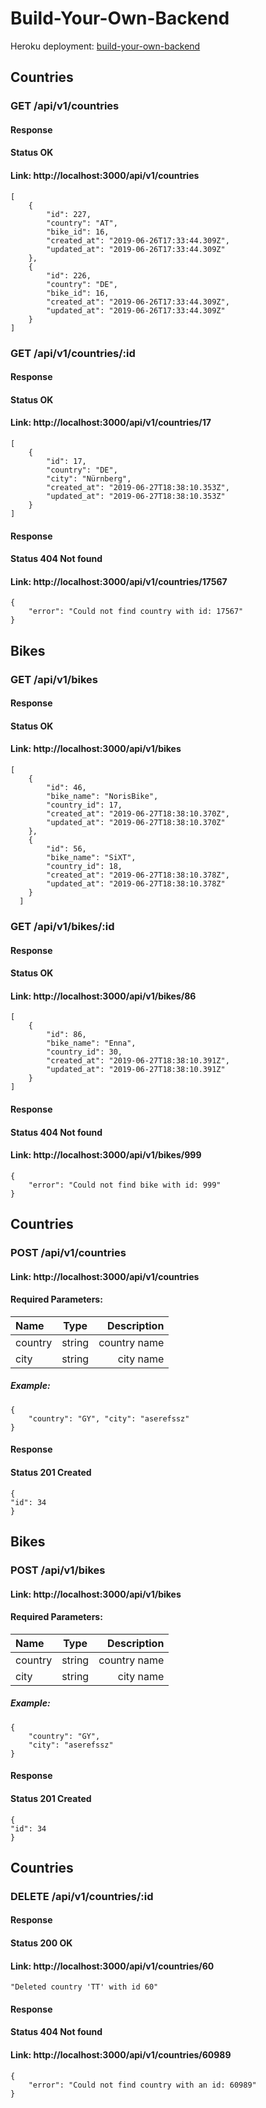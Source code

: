 # Build-Your-Own-Backend

Heroku deployment: [build-your-own-backend](https://sh-build-your-own-backend.herokuapp.com/api/v1/countries)

## Countries

### GET /api/v1/countries

#### Response 

#### Status OK

#### Link: http://localhost:3000/api/v1/countries

```
[  
    {  
        "id": 227,    
        "country": "AT",  
        "bike_id": 16,  
        "created_at": "2019-06-26T17:33:44.309Z",  
        "updated_at": "2019-06-26T17:33:44.309Z"     
    },  
    {  
        "id": 226,  
        "country": "DE",  
        "bike_id": 16,  
        "created_at": "2019-06-26T17:33:44.309Z",  
        "updated_at": "2019-06-26T17:33:44.309Z"     
    }    
]   
   ``` 
   
### GET /api/v1/countries/:id

#### Response 

#### Status OK

#### Link: http://localhost:3000/api/v1/countries/17

```
[
    {
        "id": 17,
        "country": "DE",
        "city": "Nürnberg",
        "created_at": "2019-06-27T18:38:10.353Z",
        "updated_at": "2019-06-27T18:38:10.353Z"
    }
]
```

#### Response

#### Status 404 Not found

#### Link: http://localhost:3000/api/v1/countries/17567

```
{  
    "error": "Could not find country with id: 17567"  
}  
```

## Bikes

### GET /api/v1/bikes

#### Response 

#### Status OK

#### Link: http://localhost:3000/api/v1/bikes

```
[  
    {  
        "id": 46,    
        "bike_name": "NorisBike",   
        "country_id": 17,  
        "created_at": "2019-06-27T18:38:10.370Z",  
        "updated_at": "2019-06-27T18:38:10.370Z"  
    },  
    {  
        "id": 56,  
        "bike_name": "SiXT",  
        "country_id": 18,  
        "created_at": "2019-06-27T18:38:10.378Z",  
        "updated_at": "2019-06-27T18:38:10.378Z"  
    }  
  ]
  ```
  
### GET /api/v1/bikes/:id

#### Response 

#### Status OK

#### Link: http://localhost:3000/api/v1/bikes/86

```
[  
    {  
        "id": 86,  
        "bike_name": "Enna",  
        "country_id": 30,  
        "created_at": "2019-06-27T18:38:10.391Z",  
        "updated_at": "2019-06-27T18:38:10.391Z"  
    }  
]  
```

#### Response

#### Status 404 Not found

#### Link: http://localhost:3000/api/v1/bikes/999

```
{  
    "error": "Could not find bike with id: 999"  
}
```

## Countries

### POST /api/v1/countries

#### Link: http://localhost:3000/api/v1/countries

#### Required Parameters:

| Name         | Type           | Description   |
| :---         |     :---:      |          ---: |
| country      | string         | country name  |
| city         | string         | city name     |

##### Example:

```
{  
    "country": "GY", "city": "aserefssz" 
}
```

#### Response 

#### Status 201 Created

```
{   
"id": 34   
}
```

## Bikes

### POST /api/v1/bikes

#### Link: http://localhost:3000/api/v1/bikes

#### Required Parameters:

| Name         | Type           | Description   |
| :---         |     :---:      |          ---: |
| country      | string         | country name  |
| city         | string         | city name     |

##### Example:

```
{   
    "country": "GY",   
    "city": "aserefssz"   
}
```

#### Response 

#### Status 201 Created

```
{   
"id": 34   
}
```

## Countries

### DELETE /api/v1/countries/:id

#### Response 

#### Status 200 OK

#### Link: http://localhost:3000/api/v1/countries/60

```
"Deleted country 'TT' with id 60"
```

#### Response

#### Status 404 Not found

#### Link: http://localhost:3000/api/v1/countries/60989

```
{  
    "error": "Could not find country with an id: 60989"    
}
```





   

